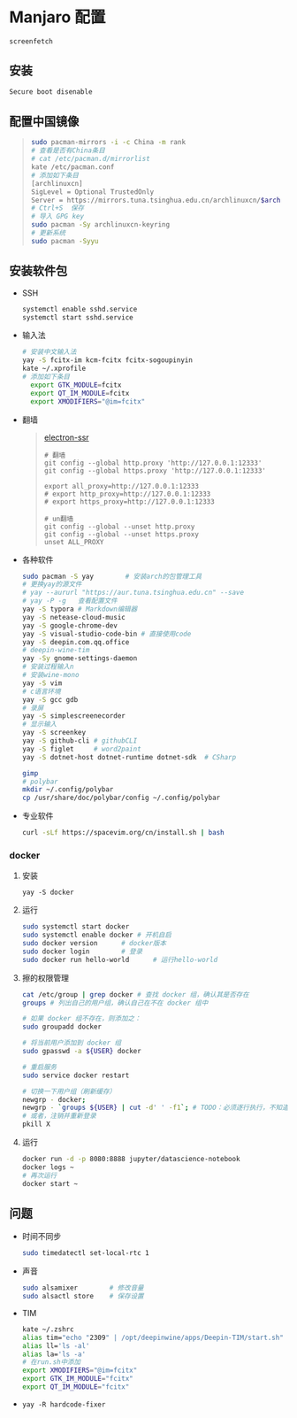 <!--
title: 31-Manjaro配置
sort:
-->

# Manjaro 配置

`screenfetch`

## 安装

```bash
Secure boot disenable
```

## 配置中国镜像

> ```bash
> sudo pacman-mirrors -i -c China -m rank
> # 查看是否有China条目
> # cat /etc/pacman.d/mirrorlist
> kate /etc/pacman.conf
> # 添加如下条目
> [archlinuxcn]
> SigLevel = Optional TrustedOnly
> Server = https://mirrors.tuna.tsinghua.edu.cn/archlinuxcn/$arch
> # Ctrl+S	保存
> # 导入 GPG key
> sudo pacman -Sy archlinuxcn-keyring
> # 更新系统
> sudo pacman -Syyu
> ```

## 安装软件包

- SSH

  ```bash
  systemctl enable sshd.service
  systemctl start sshd.service
  ```

- 输入法

  ```bash
  # 安装中文输入法
  yay -S fcitx-im kcm-fcitx fcitx-sogoupinyin
  kate ~/.xprofile
  # 添加如下条目
  	export GTK_MODULE=fcitx
  	export QT_IM_MODULE=fcitx
  	export XMODIFIERS="@im=fcitx"
  ```

- 翻墙

  > [electron-ssr](https://github.com/qingshuisiyuan/electron-ssr-backup)
  >
  > ```shell
  > # 翻墙
  > git config --global http.proxy 'http://127.0.0.1:12333'
  > git config --global https.proxy 'http://127.0.0.1:12333'
  >
  > export all_proxy=http://127.0.0.1:12333
  > # export http_proxy=http://127.0.0.1:12333
  > # export https_proxy=http://127.0.0.1:12333
  >
  > # un翻墙
  > git config --global --unset http.proxy
  > git config --global --unset https.proxy
  > unset ALL_PROXY
  > ```

- 各种软件

  ```bash
  sudo pacman -S yay		# 安装arch的包管理工具
  # 更换yay的源文件
  # yay --aururl "https://aur.tuna.tsinghua.edu.cn" --save
  # yay -P -g	查看配置文件
  yay -S typora	# Markdown编辑器
  yay -S netease-cloud-music
  yay -S google-chrome-dev
  yay -S visual-studio-code-bin	# 直接使用code
  yay -S deepin.com.qq.office
  # deepin-wine-tim
  yay -Sy gnome-settings-daemon
  # 安装过程输入n
  # 安装wine-mono
  yay -S vim
  # c语言环境
  yay -S gcc gdb
  # 录屏
  yay -S simplescreenecorder
  # 显示输入
  yay -S screenkey
  yay -S github-cli	# githubCLI
  yay -S figlet		# word2paint
  yay -S dotnet-host dotnet-runtime dotnet-sdk	# CSharp

  gimp
  # polybar
  mkdir ~/.config/polybar
  cp /usr/share/doc/polybar/config ~/.config/polybar
  ```

- 专业软件

  ```bash
  curl -sLf https://spacevim.org/cn/install.sh | bash
  ```

### docker

1. 安装

   `yay -S docker`

2. 运行

   ```bash
   sudo systemctl start docker
   sudo systemctl enable docker	# 开机自启
   sudo docker version		# docker版本
   sudo docker login		# 登录
   sudo docker run hello-world		# 运行hello-world
   ```

3. 擦的权限管理

   ```bash
   cat /etc/group | grep docker # 查找 docker 组，确认其是否存在
   groups # 列出自己的用户组，确认自己在不在 docker 组中

   # 如果 docker 组不存在，则添加之：
   sudo groupadd docker

   # 将当前用户添加到 docker 组
   sudo gpasswd -a ${USER} docker

   # 重启服务
   sudo service docker restart

   # 切换一下用户组（刷新缓存）
   newgrp - docker;
   newgrp - `groups ${USER} | cut -d' ' -f1`; # TODO：必须逐行执行，不知道为什么，批量执行时第二条不会生效
   # 或者，注销并重新登录
   pkill X
   ```

4. 运行

   ```bash
   docker run -d -p 8080:8888 jupyter/datascience-notebook
   docker logs ~
   # 再次运行
   docker start ~
   ```

## 问题

- 时间不同步

  ```bash
  sudo timedatectl set-local-rtc 1
  ```

- 声音

  ```bash
  sudo alsamixer		# 修改音量
  sudo alsactl store	# 保存设置
  ```

- TIM

  ```bash
  kate ~/.zshrc
  alias tim="echo "2309" | /opt/deepinwine/apps/Deepin-TIM/start.sh"
  alias ll='ls -al'
  alias la='ls -a'
  # 在run.sh中添加
  export XMODIFIERS="@im=fcitx"
  export GTK_IM_MODULE="fcitx"
  export QT_IM_MODULE="fcitx"
  ```

- `yay -R hardcode-fixer`
